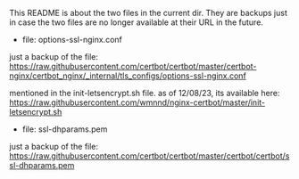 

This README is about the two files in the current dir.
They are backups just in case the two files are no longer available at their URL in the future.

- file: options-ssl-nginx.conf

just a backup of the file: https://raw.githubusercontent.com/certbot/certbot/master/certbot-nginx/certbot_nginx/_internal/tls_configs/options-ssl-nginx.conf

mentioned in the init-letsencrypt.sh file.
as of 12/08/23, its available here: https://raw.githubusercontent.com/wmnnd/nginx-certbot/master/init-letsencrypt.sh


- file: ssl-dhparams.pem

just a backup of the file: https://raw.githubusercontent.com/certbot/certbot/master/certbot/certbot/ssl-dhparams.pem